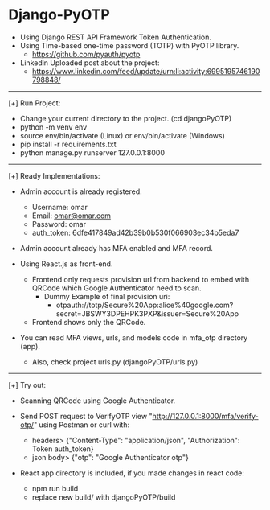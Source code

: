 # Django-PyOTP

- Using Django REST API Framework Token Authentication.
- Using Time-based one-time password (TOTP) with PyOTP library.
  - https://github.com/pyauth/pyotp
- Linkedin Uploaded post about the project:
  - https://www.linkedin.com/feed/update/urn:li:activity:6995195746190798848/

--------------

[+] Run Project:
- Change your current directory to the project. (cd djangoPyOTP)
- python -m venv env
- source env/bin/activate (Linux) or env/bin/activate (Windows)
- pip install -r requirements.txt
- python manage.py runserver 127.0.0.1:8000

-----------------

[+] Ready Implementations:
- Admin account is already registered.
  - Username: omar
  - Email: omar@omar.com
  - Password: omar
  - auth_token: 6dfe417849ad42b39b0b530f066903ec34b5eda7

- Admin account already has MFA enabled and MFA record.

- Using React.js as front-end.
  - Frontend only requests provision url from backend to embed with QRCode which Google Authenticator need to scan.
    - Dummy Example of final provision uri:
      - otpauth://totp/Secure%20App:alice%40google.com?secret=JBSWY3DPEHPK3PXP&issuer=Secure%20App
  - Frontend shows only the QRCode.

- You can read MFA views, urls, and models code in mfa_otp directory (app).
  - Also, check project urls.py (djangoPyOTP/urls.py)

-----------

[+] Try out:
- Scanning QRCode using Google Authenticator.
- Send POST request to VerifyOTP view "http://127.0.0.1:8000/mfa/verify-otp/"
using Postman or curl with:
  - headers> {"Content-Type": "application/json", "Authorization": Token auth_token}
  - json body> {"otp": "Google Authenticator otp"}

- React app directory is included, if you made changes in react code:
  - npm run build
  - replace new build/ with djangoPyOTP/build
